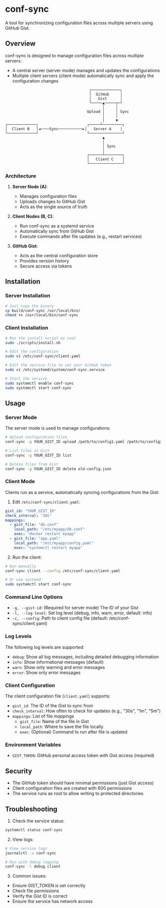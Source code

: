 # conf-sync

A tool for synchronizing configuration files across multiple servers using GitHub Gist.

## Overview

conf-sync is designed to manage configuration files across multiple servers:
- A central server (server mode) manages and updates the configurations
- Multiple client servers (client mode) automatically sync and apply the configuration changes

```
                                      ┌─────────────┐
                                      │  GitHub     │
                                      │   Gist      │
                                      └─────▲─────┬─┘
                                            │     │
                                     Upload │     │ Sync
                                            │     │
                                            │     ▼
┌─────────────┐                      ┌─────┴─────────┐
│  Client B   │◄────Sync───────────►│   Server A    │
└─────────────┘                      └───────────────┘
                                            ▲
                                            │
                                            │ Sync
                                            │
                                     ┌──────┴────────┐
                                     │   Client C    │
                                     └───────────────┘
```

### Architecture

1. **Server Node (A)**:
   - Manages configuration files
   - Uploads changes to GitHub Gist
   - Acts as the single source of truth

2. **Client Nodes (B, C)**:
   - Run conf-sync as a systemd service
   - Automatically sync from GitHub Gist
   - Execute commands after file updates (e.g., restart services)

3. **GitHub Gist**:
   - Acts as the central configuration store
   - Provides version history
   - Secure access via tokens

## Installation

### Server Installation
```bash
# Just copy the binary
cp build/conf-sync /usr/local/bin/
chmod +x /usr/local/bin/conf-sync
```

### Client Installation
```bash
# Run the install script as root
sudo ./scripts/install.sh

# Edit the configuration
sudo vi /etc/conf-sync/client.yaml

# Edit the service file to set your GitHub token
sudo vi /etc/systemd/system/conf-sync.service

# Start the service
sudo systemctl enable conf-sync
sudo systemctl start conf-sync
```

## Usage

### Server Mode

The server mode is used to manage configurations:

```bash
# Upload configuration files
conf-sync -g YOUR_GIST_ID upload /path/to/config1.yaml /path/to/config2.conf

# List files in Gist
conf-sync -g YOUR_GIST_ID list

# Delete files from Gist
conf-sync -g YOUR_GIST_ID delete old-config.json
```

### Client Mode

Clients run as a service, automatically syncing configurations from the Gist:

1. Edit `/etc/conf-sync/client.yaml`:
```yaml
gist_id: "YOUR_GIST_ID"
check_interval: "30s"
mappings:
  - gist_file: "db.conf"
    local_path: "/etc/myapp/db.conf"
    exec: "docker restart myapp"
  - gist_file: "app.yaml"
    local_path: "/etc/myapp/config.yaml"
    exec: "systemctl restart myapp"
```

2. Run the client:
```bash
# Run manually
conf-sync client --config /etc/conf-sync/client.yaml

# Or use systemd
sudo systemctl start conf-sync
```

### Command Line Options

- `-g, --gist-id`: (Required for server mode) The ID of your Gist
- `-l, --log-level`: Set log level (debug, info, warn, error, default: info)
- `-c, --config`: Path to client config file (default: /etc/conf-sync/client.yaml)

### Log Levels

The following log levels are supported:
- `debug`: Show all log messages, including detailed debugging information
- `info`: Show informational messages (default)
- `warn`: Show only warning and error messages
- `error`: Show only error messages

### Client Configuration

The client configuration file (`client.yaml`) supports:

- `gist_id`: The ID of the Gist to sync from
- `check_interval`: How often to check for updates (e.g., "30s", "1m", "5m")
- `mappings`: List of file mappings
  - `gist_file`: Name of the file in Gist
  - `local_path`: Where to save the file locally
  - `exec`: (Optional) Command to run after file is updated

### Environment Variables

- `GIST_TOKEN`: GitHub personal access token with Gist access (required)

## Security

- The GitHub token should have minimal permissions (just Gist access)
- Client configuration files are created with 600 permissions
- The service runs as root to allow writing to protected directories

## Troubleshooting

1. Check the service status:
```bash
systemctl status conf-sync
```

2. View logs:
```bash
# View service logs
journalctl -u conf-sync

# Run with debug logging
conf-sync -l debug client
```

3. Common issues:
- Ensure GIST_TOKEN is set correctly
- Check file permissions
- Verify the Gist ID is correct
- Ensure the service has network access
